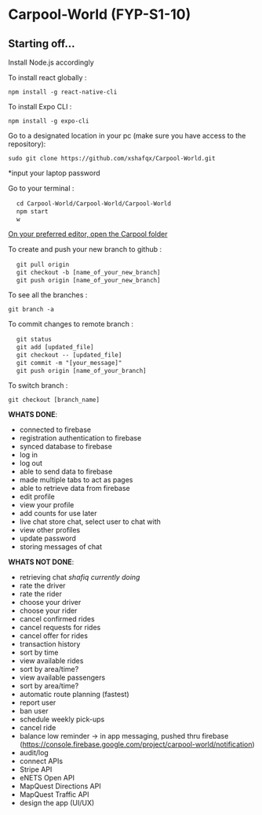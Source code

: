 # Carpool-World (FYP-S1-10)


<h2>Starting off...</h2>

Install Node.js accordingly

To install react globally :
<pre><code>npm install -g react-native-cli</code></pre>


To install Expo CLI :
<pre><code>npm install -g expo-cli</code></pre>


Go to a designated location in your pc (make sure you have access to the repository):
<pre><code>sudo git clone https://github.com/xshafqx/Carpool-World.git</code></pre>
*input your laptop password


Go to your terminal :
<pre>
  <code>cd Carpool-World/Carpool-World/Carpool-World</code>
  <code>npm start</code>
  <code>w</code>
</pre>


<u>On your preferred editor, open the Carpool folder</u>

To create and push your new branch to github :
<pre>
  <code>git pull origin</code>
  <code>git checkout -b [name_of_your_new_branch]</code>
  <code>git push origin [name_of_your_new_branch]</code>
</pre>


To see all the branches :
<pre><code>git branch -a</code></pre>


To commit changes to remote branch :
<pre>
  <code>git status</code>
  <code>git add [updated_file]</code>
  <code>git checkout -- [updated_file]</code>
  <code>git commit -m "[your_message]"</code>
  <code>git push origin [name_of_your_branch]</code>
</pre>


To switch branch :
<pre><code>git checkout [branch_name]</code></pre>


<b>WHATS DONE</b>:
- connected to firebase
- registration authentication to firebase
- synced database to firebase
- log in
- log out
- able to send data to firebase
- made multiple tabs to act as pages
- able to retrieve data from firebase
- edit profile
- view your profile
- add counts for use later
- live chat store chat, select user to chat with
- view other profiles
- update password
- storing messages of chat


<b>WHATS NOT DONE</b>:
- retrieving chat *shafiq currently doing*
- rate the driver
- rate the rider
- choose your driver
- choose your rider
- cancel confirmed rides
- cancel requests for rides
- cancel offer for rides
- transaction history
- sort by time
- view available rides
- sort by area/time?
- view available passengers
- sort by area/time?
- automatic route planning (fastest)
- report user
- ban user
- schedule weekly pick-ups
- cancel ride
- balance low reminder -> in app messaging, pushed thru firebase (https://console.firebase.google.com/project/carpool-world/notification)
- audit/log
- connect APIs
- Stripe API
- eNETS Open API
- MapQuest Directions API
- MapQuest Traffic API
- design the app (UI/UX)
